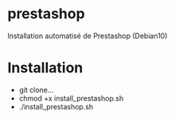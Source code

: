 # prestashop
Installation automatisé de Prestashop (Debian10)

# Installation
- git clone...
- chmod +x install_prestashop.sh
- ./install_prestashop.sh
